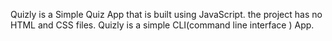 Quizly is a Simple Quiz App that is built using JavaScript. the project has no HTML and CSS files.
Quizly is a simple CLI(command line interface ) App.
